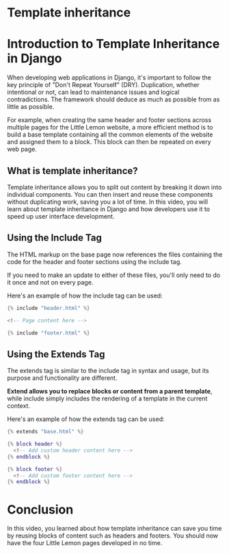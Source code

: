 # Template inheritance

# ****Introduction to Template Inheritance in Django****

When developing web applications in Django, it's important to follow the key principle of "Don't Repeat Yourself" (DRY). Duplication, whether intentional or not, can lead to maintenance issues and logical contradictions. The framework should deduce as much as possible from as little as possible.

For example, when creating the same header and footer sections across multiple pages for the Little Lemon website, a more efficient method is to build a base template containing all the common elements of the website and assigned them to a block. This block can then be repeated on every web page.

## What is template inheritance?

Template inheritance allows you to split out content by breaking it down into individual components. You can then insert and reuse these components without duplicating work, saving you a lot of time. In this video, you will learn about template inheritance in Django and how developers use it to speed up user interface development.

## Using the Include Tag

The HTML markup on the base page now references the files containing the code for the header and footer sections using the include tag. 

If you need to make an update to either of these files, you'll only need to do it once and not on every page.

Here's an example of how the include tag can be used:

```lua
{% include "header.html" %}

<!-- Page content here -->

{% include "footer.html" %}
```

## Using the Extends Tag

The extends tag is similar to the include tag in syntax and usage, but its purpose and functionality are different. 

**Extend allows you to replace blocks or content from a parent template**, while include simply includes the rendering of a template in the current context.

Here's an example of how the extends tag can be used:

```lua
{% extends "base.html" %}

{% block header %}
  <!-- Add custom header content here -->
{% endblock %}

{% block footer %}
  <!-- Add custom footer content here -->
{% endblock %}
```

# Conclusion

In this video, you learned about how template inheritance can save you time by reusing blocks of content such as headers and footers. You should now have the four Little Lemon pages developed in no time.